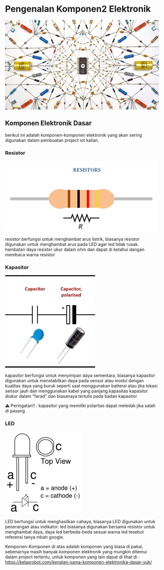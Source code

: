 # Pengenalan Komponen2 Elektronik

![Komponen](circuit-art-mandala-4-960x560.jpg)

## Komponen Elektronik Dasar

berikut ini adalah komponen-komponen elektronik yang akan sering digunakan dalam pembuatan project iot kalian.

### Resistor

![Resistor](resistor.png)

resistor berfungsi untuk menghambat arus listrik, biasanya resistor digunakan untuk menghambat arus pada LED agar led tidak rusak. hambatan daya resistor ukur dalam ohm dan dapat di ketahui dangan membaca warna resistor

### Kapasitor

![Kapasitor](caps.PNG)

kapasitor berfungsi untuk menyimpan daya sementara, biasanya kapasitor digunakan untuk menstabilkan daya pada sensor atau modul dengan kualitas daya yang buruk seperti saat menggunakan batterai atau jika lokasi sensor jauh dan menggunakan kabel yang panjang.kapasitas kapasitor diukur dalam "farad" dan biasanaya tertulis pada badan kapasitor

⚠️ Peringatan!! : kapasitor yang memiliki polaritas dapat meledak jika salah di pasang

### LED

![LED](LED.png)

LED berfungsi untuk menghasilkan cahaya, biasanya LED digunakan untuk penerangan atau indikator. led biasanya digunakan bersama resistor untuk menghambat daya, daya led berbeda-beda sesuai warna led tesebut referensi tanya mbah google.


Kemponen-Komponen di atas adalah komponen yang biasa di pakai, sebenarnya masih banyak komponen elektronik yang mungkin ditemui dalam project tertentu, untuk komponen yang lain dapat di lihat di : https://kelasrobot.com/kenalan-sama-komponen-elektronika-dasar-yuk/
